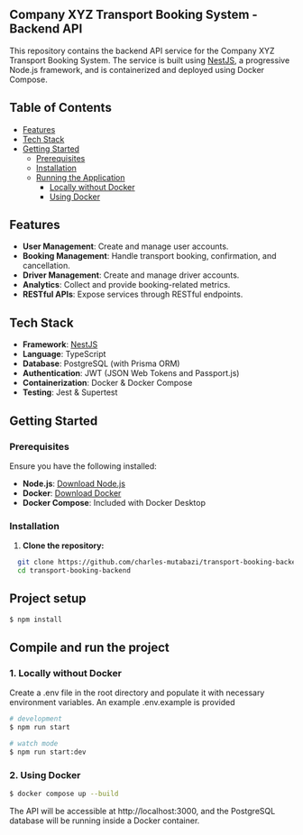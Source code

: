 ## Company XYZ Transport Booking System - Backend API

This repository contains the backend API service for the Company XYZ Transport Booking System. The service is built using [NestJS](https://nestjs.com/), a progressive Node.js framework, and is containerized and deployed using Docker Compose.

## Table of Contents

- [Features](#features)
- [Tech Stack](#tech-stack)
- [Getting Started](#getting-started)
  - [Prerequisites](#prerequisites)
  - [Installation](#installation)
  - [Running the Application](#running-the-application)
    - [Locally without Docker](#1-locally-without-docker)
    - [Using Docker](#2-using-docker)

## Features

- **User Management**: Create and manage user accounts.
- **Booking Management**: Handle transport booking, confirmation, and cancellation.
- **Driver Management**: Create and manage driver accounts.
- **Analytics**: Collect and provide booking-related metrics.
- **RESTful APIs**: Expose services through RESTful endpoints.

## Tech Stack

- **Framework**: [NestJS](https://nestjs.com/)
- **Language**: TypeScript
- **Database**: PostgreSQL (with Prisma ORM)
- **Authentication**: JWT (JSON Web Tokens and Passport.js)
- **Containerization**: Docker & Docker Compose
- **Testing**: Jest & Supertest

## Getting Started

### Prerequisites

Ensure you have the following installed:

- **Node.js**: [Download Node.js](https://nodejs.org/)
- **Docker**: [Download Docker](https://www.docker.com/get-started)
- **Docker Compose**: Included with Docker Desktop

### Installation

1. **Clone the repository:**

```bash
  git clone https://github.com/charles-mutabazi/transport-booking-backend.git
  cd transport-booking-backend
```
## Project setup

```bash
$ npm install
```

## Compile and run the project

### 1. Locally without Docker

Create a .env file in the root directory and populate it with necessary environment variables. An example .env.example is provided

```bash
# development
$ npm run start

# watch mode
$ npm run start:dev
```

### 2. Using Docker

```bash
$ docker compose up --build
```
The API will be accessible at http://localhost:3000, and the PostgreSQL database will be running inside a Docker container.
